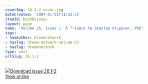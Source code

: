 ```yaml
---
coverImg: 26.1-2-cover.jpg
dateCreated: '2007-01-01T11:32:52'
itemId: bcphbxjsuyu
layout: page
name: 'Volume 26, issue 1: A Tribute to Stanley Krippner, PhD'
tags:
- hasAuthor: dreamnetwork
- hasTag: dream-network-volume-26
- hasTag: dreamnetwork
type: post
urlSlug: 26.1-2
---
```

<img class="card-journal-img" src="../images/26.1-2-rect.jpg"/><a href="../files/pdfs/Volume_26/26.1-26.2_krippner.pdf" download="">Download issue 26.1-2</a><br><a href="../files/pdfs/Volume_26/26.1-26.2_krippner.pdf">View online</a>